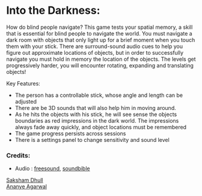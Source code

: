 # Into the Darkness:

How do blind people navigate? This game tests your spatial memory, a skill that is essential for blind people to navigate the world. You must navigate a dark room with objects that only light up for a brief moment when you touch them with your stick. There are surround-sound audio cues to help you figure out approximate locations of objects, but in order to successfully navigate you must hold in memory the location of the objects. The levels get progressively harder, you will encounter rotating, expanding and translating objects!

Key Features:
- The person has a controllable stick, whose angle and length can be adjusted
- There are be 3D sounds that will also help him in moving around.
- As he hits the objects with his stick, he will see sense the objects boundaries as red impressions in the dark world. The impressions always fade away quickly, and object locations must be remembered
- The game progress persists across sessions
- There is a settings panel to change sensitivity and sound level



### Credits:
- Audio : [freesound](freesound.org/), [soundbible](http://soundbible.com)


[Saksham Dhull](https://github.com/Dhull442) 
<br>
[Ananye Agarwal](https://github.com/anag004)
